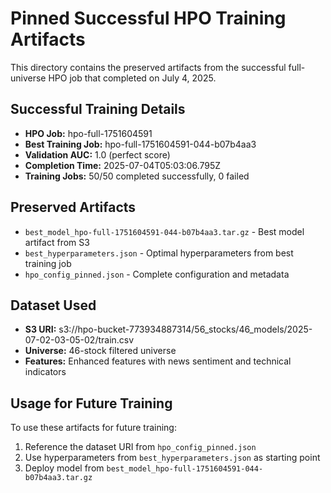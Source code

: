 # Pinned Successful HPO Training Artifacts

This directory contains the preserved artifacts from the successful full-universe HPO job that completed on July 4, 2025.

## Successful Training Details
- **HPO Job:** hpo-full-1751604591
- **Best Training Job:** hpo-full-1751604591-044-b07b4aa3
- **Validation AUC:** 1.0 (perfect score)
- **Completion Time:** 2025-07-04T05:03:06.795Z
- **Training Jobs:** 50/50 completed successfully, 0 failed

## Preserved Artifacts
- `best_model_hpo-full-1751604591-044-b07b4aa3.tar.gz` - Best model artifact from S3
- `best_hyperparameters.json` - Optimal hyperparameters from best training job
- `hpo_config_pinned.json` - Complete configuration and metadata

## Dataset Used
- **S3 URI:** s3://hpo-bucket-773934887314/56_stocks/46_models/2025-07-02-03-05-02/train.csv
- **Universe:** 46-stock filtered universe
- **Features:** Enhanced features with news sentiment and technical indicators

## Usage for Future Training
To use these artifacts for future training:
1. Reference the dataset URI from `hpo_config_pinned.json`
2. Use hyperparameters from `best_hyperparameters.json` as starting point
3. Deploy model from `best_model_hpo-full-1751604591-044-b07b4aa3.tar.gz`
